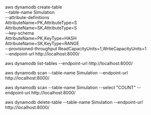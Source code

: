 aws dynamodb create-table \
    --table-name Simulation \
    --attribute-definitions \
        AttributeName=PK,AttributeType=S \
        AttributeName=SK,AttributeType=S \
    --key-schema \
        AttributeName=PK,KeyType=HASH \
        AttributeName=SK,KeyType=RANGE \
    --provisioned-throughput ReadCapacityUnits=1,WriteCapacityUnits=1 \
    --endpoint-url http://localhost:8000/

aws dynamodb list-tables --endpoint-url http://localhost:8000/

aws dynamodb scan --table-name Simulation --endpoint-url http://localhost:8000/

aws dynamodb scan --table-name Simulation --select "COUNT" --endpoint-url http://localhost:8000/

aws dynamodb delete-table --table-name Simulation --endpoint-url http://localhost:8000/